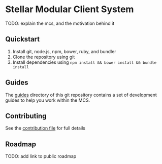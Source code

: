 Stellar Modular Client System
=============================

TODO: explain the mcs, and the motivation behind it

## Quickstart

1. Install git, node.js, npm, bower, ruby, and bundler
1. Clone the repository using git
1. Install dependencies using `npm install && bower install && bundle install`

## Guides

The [guides](guides) directory of this git repository contains a set of development guides to help you work within the MCS.

## Contributing

See the [contribution file](CONTRIBUTING.md) for full details

## Roadmap

TODO: add link to public roadmap